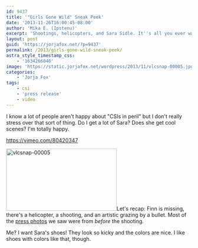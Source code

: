 ```yaml
---
id: 9437
title: '"Girls Gone Wild" Sneak Peek'
date: '2013-11-26T16:00:45-08:00'
author: 'Mika E. (Ipstenu)'
excerpt: 'Shootings, helicopters, and Sara Sidle. It''s all you ever wanted in a sneak peek, isn''t it?'
layout: post
guid: 'https://jorjafox.net/?p=9437'
permalink: /2013/girls-gone-wild-sneak-peek/
astra_style_timestamp_css:
    - '1634266046'
image: 'https://static.jorjafox.net/wordpress/2013/11/vlcsnap-00005.jpg'
categories:
    - 'Jorja Fox'
tags:
    - csi
    - 'press release'
    - video
---
```


I know a lot of people aren't happy about "CSIs in peril" but I don't really stress over that sort of thing. Do I get a lot of Sara? Does she get cool scenes? I'm totally happy.

https://vimeo.com/80420347

<a href="https://jorjafox.net/2013/girls-gone-wild-sneak-peek/vlcsnap-00005-2/" rel="attachment wp-att-9438"><img class="alignleft size-medium wp-image-9438" alt="vlcsnap-00005" src="//static.jorjafox.net/wordpress/2013/11/vlcsnap-00005.jpg" width="300" height="168" /></a>Let's recap: Finn is missing, there's a helicopter, a shooting, and an artistic grazing by a bullet. Most of the <a title="“Girls Gone Wild” Promo Pictures" href="https://jorjafox.net/2013/girls-gone-wild-promo-pictures/">press photos</a> we saw were from <em>before</em> the shooting.

Me? I want Sara's shoes! They look so kicky and the colors are nice. I like shoes with colors like that, though.
